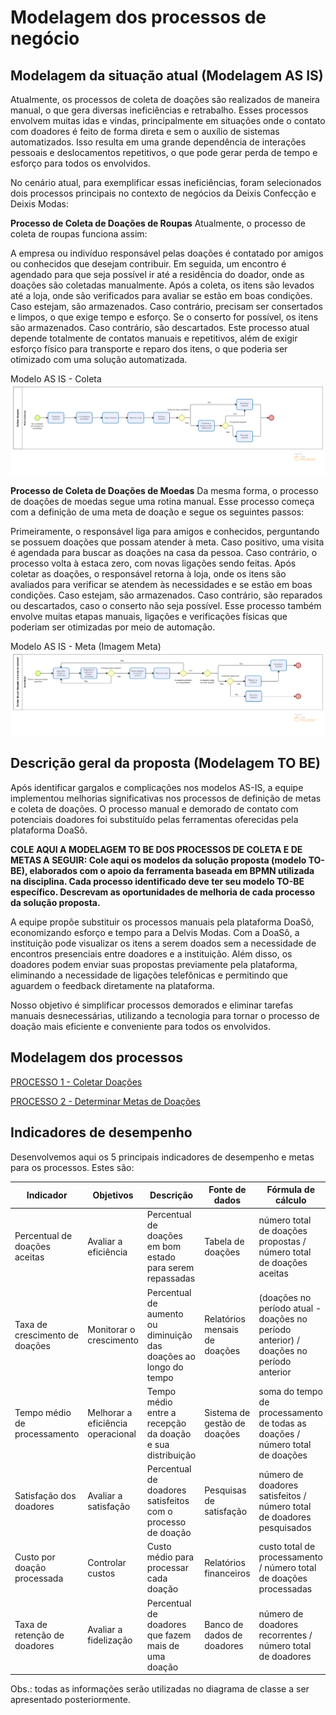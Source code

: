 # Modelagem dos processos de negócio

## Modelagem da situação atual (Modelagem AS IS)

Atualmente, os processos de coleta de doações são realizados de maneira manual, o que gera diversas ineficiências e retrabalho. Esses processos envolvem muitas idas e vindas, principalmente em situações onde o contato com doadores é feito de forma direta e sem o auxílio de sistemas automatizados. Isso resulta em uma grande dependência de interações pessoais e deslocamentos repetitivos, o que pode gerar perda de tempo e esforço para todos os envolvidos.

No cenário atual, para exemplificar essas ineficiências, foram selecionados dois processos principais no contexto de negócios da Deixis Confecção e Deixis Modas:

**Processo de Coleta de Doações de Roupas**
Atualmente, o processo de coleta de roupas funciona assim:

A empresa ou indivíduo responsável pelas doações é contatado por amigos ou conhecidos que desejam contribuir.
Em seguida, um encontro é agendado para que seja possível ir até a residência do doador, onde as doações são coletadas manualmente.
Após a coleta, os itens são levados até a loja, onde são verificados para avaliar se estão em boas condições. Caso estejam, são armazenados. Caso contrário, precisam ser consertados e limpos, o que exige tempo e esforço.
Se o conserto for possível, os itens são armazenados. Caso contrário, são descartados.
Este processo atual depende totalmente de contatos manuais e repetitivos, além de exigir esforço físico para transporte e reparo dos itens, o que poderia ser otimizado com uma solução automatizada.

Modelo AS IS - Coleta
![ModeloColeta](images/AS%20IS%20-%20Coleta.png)

**Processo de Coleta de Doações de Moedas**
Da mesma forma, o processo de doações de moedas segue uma rotina manual. Esse processo começa com a definição de uma meta de doação e segue os seguintes passos:

Primeiramente, o responsável liga para amigos e conhecidos, perguntando se possuem doações que possam atender à meta.
Caso positivo, uma visita é agendada para buscar as doações na casa da pessoa. Caso contrário, o processo volta à estaca zero, com novas ligações sendo feitas.
Após coletar as doações, o responsável retorna à loja, onde os itens são avaliados para verificar se atendem às necessidades e se estão em boas condições.
Caso estejam, são armazenados. Caso contrário, são reparados ou descartados, caso o conserto não seja possível.
Esse processo também envolve muitas etapas manuais, ligações e verificações físicas que poderiam ser otimizadas por meio de automação.

Modelo AS IS - Meta
(Imagem Meta)
![ModeloColeta](images/AS%20IS%20-%20Meta.png)
## Descrição geral da proposta (Modelagem TO BE)

Após identificar gargalos e complicações nos modelos AS-IS, a equipe implementou melhorias significativas nos processos de definição de metas e coleta de doações. O processo manual e demorado de contato com potenciais doadores foi substituído pelas ferramentas oferecidas pela plataforma DoaSô.

**COLE AQUI A MODELAGEM TO BE DOS PROCESSOS DE COLETA E DE METAS A SEGUIR:
Cole aqui os modelos da solução proposta (modelo TO-BE), elaborados com o apoio da ferramenta baseada em BPMN utilizada na disciplina. Cada processo identificado deve ter seu modelo TO-BE específico. Descrevam as oportunidades de melhoria de cada processo da solução proposta.**

A equipe propõe substituir os processos manuais pela plataforma DoaSô, economizando esforço e tempo para a Delvis Modas. Com a DoaSô, a instituição pode visualizar os itens a serem doados sem a necessidade de encontros presenciais entre doadores e a instituição. Além disso, os doadores podem enviar suas propostas previamente pela plataforma, eliminando a necessidade de ligações telefônicas e permitindo que aguardem o feedback diretamente na plataforma.

Nosso objetivo é simplificar processos demorados e eliminar tarefas manuais desnecessárias, utilizando a tecnologia para tornar o processo de doação mais eficiente e conveniente para todos os envolvidos.

## Modelagem dos processos

[PROCESSO 1 - Coletar Doações](./processes/processo-1-nome-do-processo.md "Detalhamento do processo 1.")

[PROCESSO 2 - Determinar Metas de Doações](./processes/processo-2-nome-do-processo.md "Detalhamento do processo 2.")


## Indicadores de desempenho

Desenvolvemos aqui os 5 principais indicadores de desempenho e metas para os processos. Estes são:

| **Indicador** | **Objetivos** | **Descrição** | **Fonte de dados** | **Fórmula de cálculo** |
| ---           | ---           | ---           | ---             | ---             |
| Percentual de doações aceitas | Avaliar a eficiência | Percentual de doações em bom estado para serem repassadas | Tabela de doações | número total de doações propostas / número total de doações aceitas |
| Taxa de crescimento de doações | Monitorar o crescimento | Percentual de aumento ou diminuição das doações ao longo do tempo | Relatórios mensais de doações | (doações no período atual - doações no período anterior) / doações no período anterior |
| Tempo médio de processamento | Melhorar a eficiência operacional | Tempo médio entre a recepção da doação e sua distribuição | Sistema de gestão de doações | soma do tempo de processamento de todas as doações / número total de doações |
| Satisfação dos doadores | Avaliar a satisfação | Percentual de doadores satisfeitos com o processo de doação | Pesquisas de satisfação | número de doadores satisfeitos / número total de doadores pesquisados |
| Custo por doação processada | Controlar custos | Custo médio para processar cada doação | Relatórios financeiros | custo total de processamento / número total de doações processadas |
| Taxa de retenção de doadores | Avaliar a fidelização | Percentual de doadores que fazem mais de uma doação | Banco de dados de doadores | número de doadores recorrentes / número total de doadores |


Obs.: todas as informações serão utilizadas no diagrama de classe a ser apresentado posteriormente.
